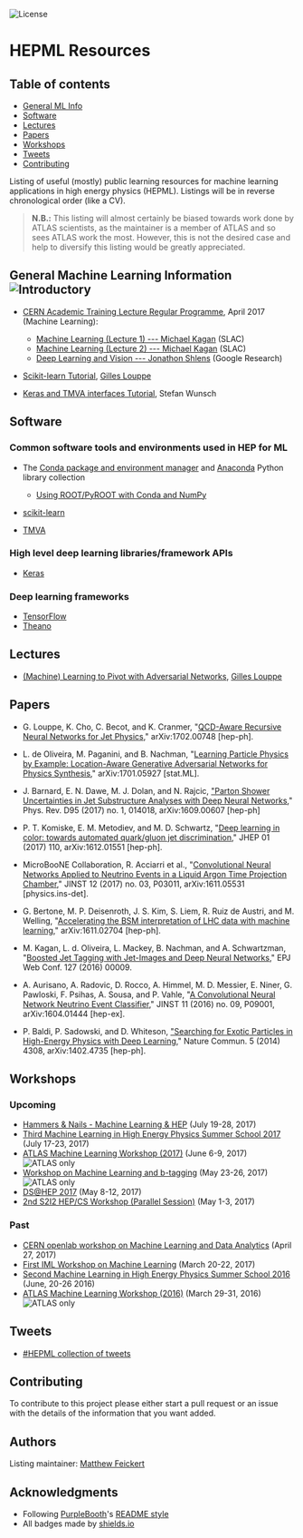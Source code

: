 ![License](https://img.shields.io/badge/license-MIT%20License-blue.svg)

# HEPML Resources

## Table of contents

- [General ML Info](#general-machine-learning-information-)
- [Software](#software)
- [Lectures](#lectures)
- [Papers](#papers)
- [Workshops](#workshops)
- [Tweets](#tweets)
- [Contributing](#contributing)

Listing of useful (mostly) public learning resources for machine learning applications in high energy physics (HEPML). Listings will be in reverse chronological order (like a CV).

> **N.B.:** This listing will almost certainly be biased towards work done by ATLAS scientists, as the maintainer is a member of ATLAS and so sees ATLAS work the most. However, this is not the desired case and help to diversify this listing would be greatly appreciated.

## General Machine Learning Information ![Introductory](https://img.shields.io/badge/subject-introductory-blue.svg)

- [CERN Academic Training Lecture Regular Programme](https://indico.cern.ch/category/72/), April 2017 (Machine Learning):

  - [Machine Learning (Lecture 1) --- Michael Kagan](https://indico.cern.ch/event/619370/) (SLAC)
  - [Machine Learning (Lecture 2) --- Michael Kagan](https://indico.cern.ch/event/619371/) (SLAC)
  - [Deep Learning and Vision --- Jonathon Shlens](https://indico.cern.ch/event/619372/) (Google Research)

- [Scikit-learn Tutorial](https://indico.cern.ch/event/595059/contributions/2522192/), [Gilles Louppe](https://glouppe.github.io/)

- [Keras and TMVA interfaces Tutorial](https://indico.cern.ch/event/595059/contributions/2522193/), Stefan Wunsch

## Software

### Common software tools and environments used in HEP for ML

- The [Conda package and environment manager](https://conda.io/docs/) and [Anaconda](https://www.continuum.io/anaconda-overview) Python library collection

  - [Using ROOT/PyROOT with Conda and NumPy](https://indico.cern.ch/event/619371/attachments/1450504/2236434/Kagan_Lecture2.pdf#page=99)

- [scikit-learn](http://scikit-learn.org/stable/)

- [TMVA](http://tmva.sourceforge.net/)

### High level deep learning libraries/framework APIs

- [Keras](https://keras.io/)

### Deep learning frameworks

- [TensorFlow](https://www.tensorflow.org/)
- [Theano](http://deeplearning.net/software/theano/)

## Lectures

- [(Machine) Learning to Pivot with Adversarial Networks](http://indico.iihe.ac.be/indico/conferenceDisplay.py?confId=1082), [Gilles Louppe](https://glouppe.github.io/)

<!-- ## Notebooks - [Vince Croft RooFit Notebooks](https://www.nikhef.nl/~vcroft/notebooks.html) -->

 ## Papers

- G. Louppe, K. Cho, C. Becot, and K. Cranmer, "[QCD-Aware Recursive Neural Networks for Jet Physics](https://inspirehep.net/record/1511884)," arXiv:1702.00748 [hep-ph].

- L. de Oliveira, M. Paganini, and B. Nachman, "[Learning Particle Physics by Example: Location-Aware Generative Adversarial Networks for Physics Synthesis](https://inspirehep.net/record/1510258)," arXiv:1701.05927 [stat.ML].

- J. Barnard, E. N. Dawe, M. J. Dolan, and N. Rajcic, ["Parton Shower Uncertainties in Jet Substructure Analyses with Deep Neural Networks](https://inspirehep.net/record/1485081)," Phys. Rev. D95 (2017) no. 1, 014018, arXiv:1609.00607 [hep-ph]

- P. T. Komiske, E. M. Metodiev, and M. D. Schwartz, "[Deep learning in color: towards automated quark/gluon jet discrimination](https://inspirehep.net/record/1501944)," JHEP 01 (2017) 110, arXiv:1612.01551 [hep-ph].

- MicroBooNE Collaboration, R. Acciarri et al., "[Convolutional Neural Networks Applied to Neutrino Events in a Liquid Argon Time Projection Chamber](https://inspirehep.net/record/1498561)," JINST 12 (2017) no. 03, P03011, arXiv:1611.05531 [physics.ins-det].

- G. Bertone, M. P. Deisenroth, J. S. Kim, S. Liem, R. Ruiz de Austri, and M. Welling, "[Accelerating the BSM interpretation of LHC data with machine learning](https://inspirehep.net/record/1496641)," arXiv:1611.02704 [hep-ph].

- M. Kagan, L. d. Oliveira, L. Mackey, B. Nachman, and A. Schwartzman, "[Boosted Jet Tagging with Jet-Images and Deep Neural Networks](http://inspirehep.net/record/1504297/)," EPJ Web Conf. 127 (2016) 00009.

- A. Aurisano, A. Radovic, D. Rocco, A. Himmel, M. D. Messier, E. Niner, G. Pawloski, F. Psihas, A. Sousa, and P. Vahle, "[A Convolutional Neural Network Neutrino Event Classifier](https://inspirehep.net/record/1444342)," JINST 11 (2016) no. 09, P09001, arXiv:1604.01444 [hep-ex].

- P. Baldi, P. Sadowski, and D. Whiteson, ["Searching for Exotic Particles in High-Energy Physics with Deep Learning](https://inspirehep.net/record/1281836)," Nature Commun. 5 (2014) 4308, arXiv:1402.4735 [hep-ph].

## Workshops

### Upcoming

- [Hammers & Nails - Machine Learning & HEP](https://www.weizmann.ac.il/conferences/SRitp/Summer2017/) (July 19-28, 2017)
- [Third Machine Learning in High Energy Physics Summer School 2017](https://indico.cern.ch/event/613571/) (July 17-23, 2017)
- [ATLAS Machine Learning Workshop (2017)](https://indico.cern.ch/event/630665/overview) (June 6-9, 2017) ![ATLAS only](https://img.shields.io/badge/restricted-ATLAS-red.svg)
- [Workshop on Machine Learning and b-tagging](https://indico.cern.ch/event/615994/overview) (May 23-26, 2017) ![ATLAS only](https://img.shields.io/badge/restricted-ATLAS-red.svg)
- [DS@HEP 2017](https://indico.fnal.gov/conferenceDisplay.py?confId=13497) (May 8-12, 2017)
- [2nd S2I2 HEP/CS Workshop (Parallel Session)](https://indico.cern.ch/event/622920/timetable/#5-parallel-session-machine-lea) (May 1-3, 2017)

### Past

- [CERN openlab workshop on Machine Learning and Data Analytics](https://indico.cern.ch/event/627852/) (April 27, 2017)
- [First IML Workshop on Machine Learning](https://indico.cern.ch/event/595059/) (March 20-22, 2017)
- [Second Machine Learning in High Energy Physics Summer School 2016](https://indico.cern.ch/event/497368/overview) (June, 20-26 2016)
- [ATLAS Machine Learning Workshop (2016)](https://indico.cern.ch/event/483999/) (March 29-31, 2016) ![ATLAS only](https://img.shields.io/badge/restricted-ATLAS-red.svg)

## Tweets

- [#HEPML collection of tweets](https://twitter.com/HEPfeickert/timelines/806382943342096384)

## Contributing

To contribute to this project please either start a pull request or an issue with the details of the information that you want added.

## Authors

Listing maintainer: [Matthew Feickert](http://www.matthewfeickert.com/)

## Acknowledgments

- Following [PurpleBooth](https://github.com/PurpleBooth)'s [README style](https://gist.github.com/PurpleBooth/109311bb0361f32d87a2)
- All badges made by [shields.io](http://shields.io/)
